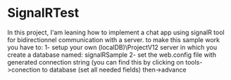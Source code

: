 # SignalRTest
In this project, I'am leaning how to implement a chat app using signalR tool for bidirectionnel communication with a server.
to make this sample work you have to:
1- setup your own (localDB)\ProjectV12 server in which you create a database named: signalRSample
2- set the web.config file with generated connection string (you can find this by clicking on tools->conection to database (set all needed fields) then->advance
